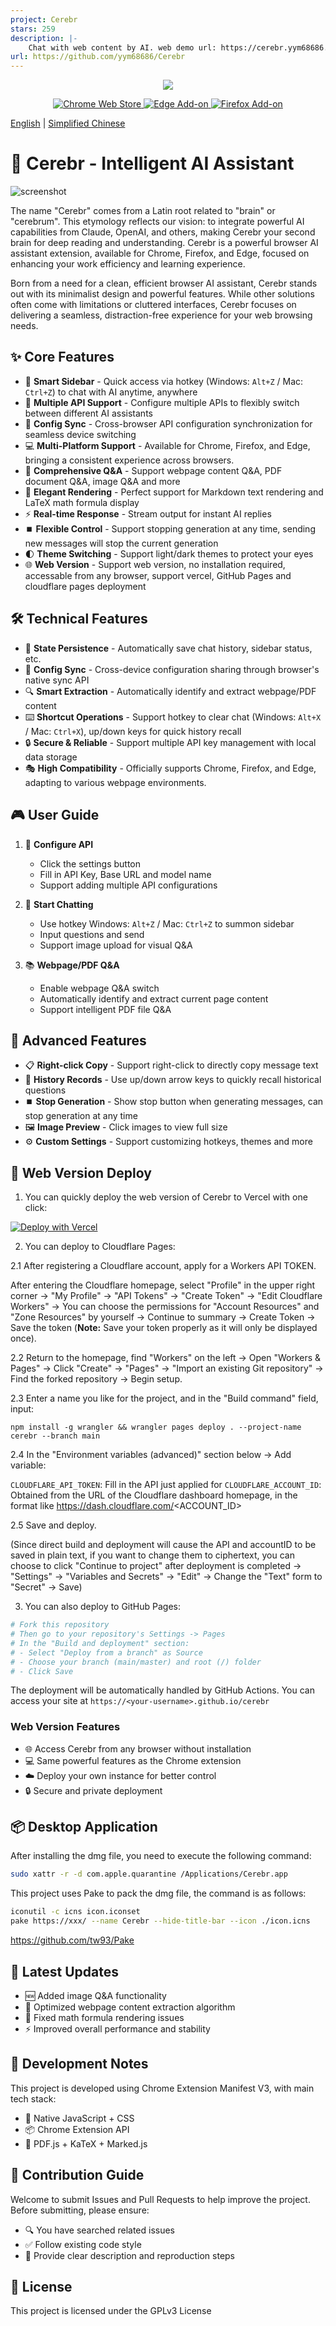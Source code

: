 ```yaml
---
project: Cerebr
stars: 259
description: |-
    Chat with web content by AI. web demo url: https://cerebr.yym68686.top
url: https://github.com/yym68686/Cerebr
---
```


<p align="center">
<img src="./icons/icon128.png">
</p>

<p align="center">
<a href="https://chromewebstore.google.com/detail/cerebr/kjojanemcpiamhohkcpcddpkbnciojkj">
    <img src="https://img.shields.io/chrome-web-store/v/kjojanemcpiamhohkcpcddpkbnciojkj?color=blue&label=Chrome%20Store&logo=google-chrome&logoColor=white" alt="Chrome Web Store">
</a>
<a href="https://microsoftedge.microsoft.com/addons/detail/cerebr/gafelkdahhgmlccdmpnohckjfkmcdlfe">
    <img src="https://img.shields.io/badge/dynamic/json?label=Edge%20Add-on&query=%24.version&url=https%3A%2F%2Fmicrosoftedge.microsoft.com%2Faddons%2Fgetproductdetailsbycrxid%2Fgafelkdahhgmlccdmpnohckjfkmcdlfe&logo=microsoft-edge&logoColor=white" alt="Edge Add-on">
</a>
<a href="https://addons.mozilla.org/en-US/firefox/addon/cerebr/">
    <img src="https://img.shields.io/amo/v/cerebr?label=Firefox%20Add-on&logo=firefox&logoColor=white" alt="Firefox Add-on">
</a>
</p>

[English](./README.md) | [Simplified Chinese](./README_CN.md)

# 🧠 Cerebr - Intelligent AI Assistant

![screenshot](./statics/image.png)

The name "Cerebr" comes from a Latin root related to "brain" or "cerebrum". This etymology reflects our vision: to integrate powerful AI capabilities from Claude, OpenAI, and others, making Cerebr your second brain for deep reading and understanding. Cerebr is a powerful browser AI assistant extension, available for Chrome, Firefox, and Edge, focused on enhancing your work efficiency and learning experience.

Born from a need for a clean, efficient browser AI assistant, Cerebr stands out with its minimalist design and powerful features. While other solutions often come with limitations or cluttered interfaces, Cerebr focuses on delivering a seamless, distraction-free experience for your web browsing needs.

## ✨ Core Features

- 🎯 **Smart Sidebar** - Quick access via hotkey (Windows: `Alt+Z` / Mac: `Ctrl+Z`) to chat with AI anytime, anywhere
- 🔄 **Multiple API Support** - Configure multiple APIs to flexibly switch between different AI assistants
- 🔁 **Config Sync** - Cross-browser API configuration synchronization for seamless device switching
- 💻 **Multi-Platform Support** - Available for Chrome, Firefox, and Edge, bringing a consistent experience across browsers.
- 📝 **Comprehensive Q&A** - Support webpage content Q&A, PDF document Q&A, image Q&A and more
- 🎨 **Elegant Rendering** - Perfect support for Markdown text rendering and LaTeX math formula display
- ⚡ **Real-time Response** - Stream output for instant AI replies
- ⏹️ **Flexible Control** - Support stopping generation at any time, sending new messages will stop the current generation
- 🌓 **Theme Switching** - Support light/dark themes to protect your eyes
- 🌐 **Web Version** - Support web version, no installation required, accessable from any browser, support vercel, GitHub Pages and cloudflare pages deployment

## 🛠️ Technical Features

- 💾 **State Persistence** - Automatically save chat history, sidebar status, etc.
- 🔄 **Config Sync** - Cross-device configuration sharing through browser's native sync API
- 🔍 **Smart Extraction** - Automatically identify and extract webpage/PDF content
- ⌨️ **Shortcut Operations** - Support hotkey to clear chat (Windows: `Alt+X` / Mac: `Ctrl+X`), up/down keys for quick history recall
- 🔒 **Secure & Reliable** - Support multiple API key management with local data storage
- 🎭 **High Compatibility** - Officially supports Chrome, Firefox, and Edge, adapting to various webpage environments.

## 🎮 User Guide

1. 🔑 **Configure API**
   - Click the settings button
   - Fill in API Key, Base URL and model name
   - Support adding multiple API configurations

2. 💬 **Start Chatting**
   - Use hotkey Windows: `Alt+Z` / Mac: `Ctrl+Z` to summon sidebar
   - Input questions and send
   - Support image upload for visual Q&A

3. 📚 **Webpage/PDF Q&A**
   - Enable webpage Q&A switch
   - Automatically identify and extract current page content
   - Support intelligent PDF file Q&A

## 🔧 Advanced Features

- 📋 **Right-click Copy** - Support right-click to directly copy message text
- 🔄 **History Records** - Use up/down arrow keys to quickly recall historical questions
- ⏹️ **Stop Generation** - Show stop button when generating messages, can stop generation at any time
- 🖼️ **Image Preview** - Click images to view full size
- ⚙️ **Custom Settings** - Support customizing hotkeys, themes and more

## 🚀 Web Version Deploy

1. You can quickly deploy the web version of Cerebr to Vercel with one click:

[![Deploy with Vercel](https://vercel.com/button)](https://vercel.com/new/clone?repository-url=https%3A%2F%2Fgithub.com%2Fyym68686%2Fcerebr)

2. You can deploy to Cloudflare Pages:

2.1 After registering a Cloudflare account, apply for a Workers API TOKEN. 

After entering the Cloudflare homepage, select "Profile" in the upper right corner -> "My Profile" -> "API Tokens" -> "Create Token" -> "Edit Cloudflare Workers" -> You can choose the permissions for "Account Resources" and "Zone Resources" by yourself -> Continue to summary -> Create Token -> Save the token (**Note:** Save your token properly as it will only be displayed once). 

2.2 Return to the homepage, find "Workers" on the left -> Open "Workers & Pages" -> Click "Create" -> "Pages" -> "Import an existing Git repository" -> Find the forked repository -> Begin setup. 

2.3 Enter a name you like for the project, and in the "Build command" field, input:

`npm install -g wrangler && wrangler pages deploy . --project-name cerebr --branch main` 

2.4 In the "Environment variables (advanced)" section below -> Add variable: 

`CLOUDFLARE_API_TOKEN`: Fill in the API just applied for 
`CLOUDFLARE_ACCOUNT_ID`: Obtained from the URL of the Cloudflare dashboard homepage, in the format like https://dash.cloudflare.com/<ACCOUNT_ID> 

2.5 Save and deploy. 

(Since direct build and deployment will cause the API and accountID to be saved in plain text, if you want to change them to ciphertext, you can choose to click "Continue to project" after deployment is completed -> "Settings" -> "Variables and Secrets" -> "Edit" -> Change the "Text" form to "Secret" -> Save)

3. You can also deploy to GitHub Pages:

```bash
# Fork this repository
# Then go to your repository's Settings -> Pages
# In the "Build and deployment" section:
# - Select "Deploy from a branch" as Source
# - Choose your branch (main/master) and root (/) folder
# - Click Save
```

The deployment will be automatically handled by GitHub Actions. You can access your site at `https://<your-username>.github.io/cerebr`

### Web Version Features
- 🌐 Access Cerebr from any browser without installation
- 💻 Same powerful features as the Chrome extension
- ☁️ Deploy your own instance for better control
- 🔒 Secure and private deployment

## 📦 Desktop Application

After installing the dmg file, you need to execute the following command:

```bash
sudo xattr -r -d com.apple.quarantine /Applications/Cerebr.app
```

This project uses Pake to pack the dmg file, the command is as follows:

```bash
iconutil -c icns icon.iconset
pake https://xxx/ --name Cerebr --hide-title-bar --icon ./icon.icns
```

https://github.com/tw93/Pake

## 🚀 Latest Updates

- 🆕 Added image Q&A functionality
- 🔄 Optimized webpage content extraction algorithm
- 🐛 Fixed math formula rendering issues
- ⚡ Improved overall performance and stability

## 📝 Development Notes

This project is developed using Chrome Extension Manifest V3, with main tech stack:

- 🎨 Native JavaScript + CSS
- 📦 Chrome Extension API
- 🔧 PDF.js + KaTeX + Marked.js

## 🤝 Contribution Guide

Welcome to submit Issues and Pull Requests to help improve the project. Before submitting, please ensure:

- 🔍 You have searched related issues
- ✅ Follow existing code style
- 📝 Provide clear description and reproduction steps

## 📄 License

This project is licensed under the GPLv3 License
